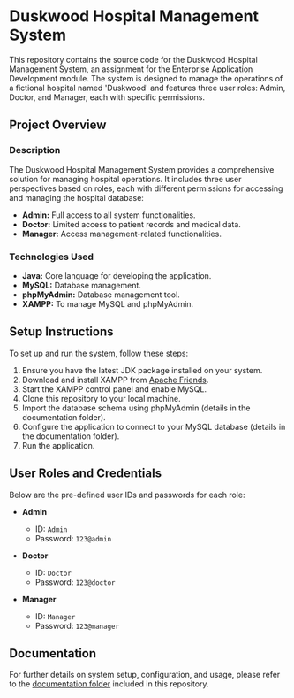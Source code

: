 # Duskwood Hospital Management System

This repository contains the source code for the Duskwood Hospital Management System, an assignment for the Enterprise Application Development module. The system is designed to manage the operations of a fictional hospital named 'Duskwood' and features three user roles: Admin, Doctor, and Manager, each with specific permissions.

## Project Overview

### Description

The Duskwood Hospital Management System provides a comprehensive solution for managing hospital operations. It includes three user perspectives based on roles, each with different permissions for accessing and managing the hospital database:

- **Admin:** Full access to all system functionalities.
- **Doctor:** Limited access to patient records and medical data.
- **Manager:** Access management-related functionalities.

### Technologies Used

- **Java:** Core language for developing the application.
- **MySQL:** Database management.
- **phpMyAdmin:** Database management tool.
- **XAMPP:** To manage MySQL and phpMyAdmin.

## Setup Instructions

To set up and run the system, follow these steps:

1. Ensure you have the latest JDK package installed on your system.
2. Download and install XAMPP from [Apache Friends](https://www.apachefriends.org/index.html).
3. Start the XAMPP control panel and enable MySQL.
4. Clone this repository to your local machine.
5. Import the database schema using phpMyAdmin (details in the documentation folder).
6. Configure the application to connect to your MySQL database (details in the documentation folder).
7. Run the application.

## User Roles and Credentials

Below are the pre-defined user IDs and passwords for each role:

- **Admin**
  - ID: `Admin`
  - Password: `123@admin`

- **Doctor**
  - ID: `Doctor`
  - Password: `123@doctor`

- **Manager**
  - ID: `Manager`
  - Password: `123@manager`

## Documentation

For further details on system setup, configuration, and usage, please refer to the [documentation folder](documentation/) included in this repository.
